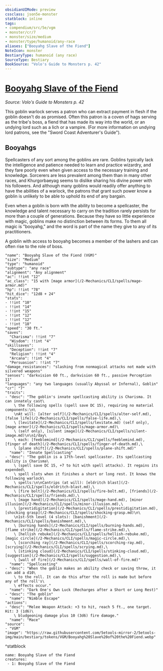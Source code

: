 ```yaml
---
obsidianUIMode: preview
cssclass: json5e-monster
statblock: inline
tags:
- compendium/src/5e/vgm
- monster/cr/7
- monster/size/medium
- monster/type/humanoid/any-race
aliases: ["Booyahg Slave of the Fiend"]
NoteIcon: monster
BestiaryType: humanoid (any race)
SourceType: Bestiary
BookSource: "Volo's Guide to Monsters p. 42"
---
```

# [Booyahg Slave of the Fiend](2-Mechanics/CLI/bestiary/humanoid/booyahg-slave-of-the-fiend-vgm.md)
*Source: Volo's Guide to Monsters p. 42*  

This goblin warlock serves a patron who can extract payment in flesh if the goblin doesn't do as promised. Often this patron is a coven of hags serving as the tribe's boss, a fiend that has made its way into the world, or an undying lord such as a lich or a vampire. (For more information on undying lord patrons, see the "Sword Coast Adventurer's Guide").

## Booyahgs

Spellcasters of any sort among the goblins are rare. Goblins typically lack the intelligence and patience needed to learn and practice wizardry, and they fare poorly even when given access to the necessary training and knowledge. Sorcerers are less prevalent among them than in many other races, and Khurgorbaeyag seems to dislike sharing his divine power with his followers. And although many goblins would readily offer anything to have the abilities of a warlock, the patrons that grant such power know a goblin is unlikely to be able to uphold its end of any bargain.

Even when a goblin is born with the ability to become a spellcaster, the knowledge and talent necessary to carry on the tradition rarely persists for more than a couple of generations. Because they have so little experience with magic, goblins make no distinction between its forms. To them all magic is "booyahg," and the word is part of the name they give to any of its practitioners.

A goblin with access to booyahg becomes a member of the lashers and can often rise to the role of boss.

```statblock
"name": "Booyahg Slave of the Fiend (VGM)"
"size": "Medium"
"type": "humanoid"
"subtype": "any race"
"alignment": "Any alignment"
"ac": !!int "12"
"ac_class": "15 with [mage armor](/2-Mechanics/CLI/spells/mage-armor.md)"
"hp": !!int "78"
"hit_dice": "12d8 + 24"
"stats":
- !!int "10"
- !!int "14"
- !!int "15"
- !!int "12"
- !!int "12"
- !!int "18"
"speed": "30 ft."
"saves":
  "Charisma": !!int "7"
  "Wisdom": !!int "4"
"skillsaves":
  "Deception": !!int "7"
  "Religion": !!int "4"
  "Arcana": !!int "4"
  "Persuasion": !!int "7"
"damage_resistances": "slashing from nonmagical attacks not made with silvered weapons"
"senses": "darkvision 60 ft., darkvision 60 ft., passive Perception 11"
"languages": "any two languages (usually Abyssal or Infernal), Goblin"
"cr": "7"
"traits":
- "desc": "The goblin's innate spellcasting ability is Charisma. It can innately cast\
    \ the following spells (spell save DC 15), requiring no material components:\n\
    \nAt will: [alter self](/2-Mechanics/CLI/spells/alter-self.md), [false life](/2-Mechanics/CLI/spells/false-life.md),\
    \ [levitate](/2-Mechanics/CLI/spells/levitate.md) (self only), [mage armor](/2-Mechanics/CLI/spells/mage-armor.md)\
    \ (self only), [silent image](/2-Mechanics/CLI/spells/silent-image.md)\n\n1/day\
    \ each: [feeblemind](/2-Mechanics/CLI/spells/feeblemind.md), [finger of death](/2-Mechanics/CLI/spells/finger-of-death.md),\
    \ [plane shift](/2-Mechanics/CLI/spells/plane-shift.md)"
  "name": "Innate Spellcasting"
- "desc": "The goblin is a 17th-level spellcaster. Its spellcasting ability is Charisma\
    \ (spell save DC 15, +7 to hit with spell attacks). It regains its expended\
    \ spell slots when it finishes a short or long rest. It knows the following warlock\
    \ spells:\n\nCantrips (at will): [eldritch blast](/2-Mechanics/CLI/spells/eldritch-blast.md),\
    \ [fire bolt](/2-Mechanics/CLI/spells/fire-bolt.md), [friends](/2-Mechanics/CLI/spells/friends.md),\
    \ [mage hand](/2-Mechanics/CLI/spells/mage-hand.md), [minor illusion](/2-Mechanics/CLI/spells/minor-illusion.md),\
    \ [prestidigitation](/2-Mechanics/CLI/spells/prestidigitation.md), [shocking grasp](/2-Mechanics/CLI/spells/shocking-grasp.md)\n\
    \n1st-5th level (4 slots): [banishment](/2-Mechanics/CLI/spells/banishment.md),\
    \ [burning hands](/2-Mechanics/CLI/spells/burning-hands.md), [flame strike](/2-Mechanics/CLI/spells/flame-strike.md),\
    \ [hellish rebuke](/2-Mechanics/CLI/spells/hellish-rebuke.md), [magic circle](/2-Mechanics/CLI/spells/magic-circle.md),\
    \ [scorching ray](/2-Mechanics/CLI/spells/scorching-ray.md), [scrying](/2-Mechanics/CLI/spells/scrying.md),\
    \ [stinking cloud](/2-Mechanics/CLI/spells/stinking-cloud.md), [suggestion](/2-Mechanics/CLI/spells/suggestion.md),\
    \ [wall of fire](/2-Mechanics/CLI/spells/wall-of-fire.md)"
  "name": "Spellcasting"
- "desc": "When the goblin makes an ability check or saving throw, it can add a d10\
    \ to the roll. It can do this after the roll is made but before any of the roll's\
    \ effects occur."
  "name": "Dark One's Own Luck (Recharges after a Short or Long Rest)"
- "desc": "The goblin"
  "name": "Nimble Escape"
"actions":
- "desc": "Melee Weapon Attack: +3 to hit, reach 5 ft., one target. Hit: 3 (1d6)\
    \ bludgeoning damage plus 10 (3d6) fire damage."
  "name": "Mace"
"source":
- "VGM"
"image": "https://raw.githubusercontent.com/5etools-mirror-2/5etools-img/main/bestiary/tokens/VGM/Booyahg%20Slave%20of%20the%20Fiend.webp"
```
^statblock

```encounter-table
name: Booyahg Slave of the Fiend
creatures:
 - 1: Booyahg Slave of the Fiend
```
